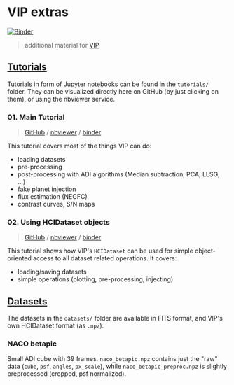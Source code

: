 # VIP extras

[![Binder](https://mybinder.org/badge_logo.svg)](https://mybinder.org/v2/gh//vortex-exoplanet/VIP_extras/master?filepath=binder%2Fwelcome.ipynb)


> additional material for [VIP](https://github.com/vortex-exoplanet/VIP)


## [Tutorials](./tutorials)

Tutorials in form of Jupyter notebooks can be found in the `tutorials/` folder. They can be visualized directly here on GitHub (by just clicking on them), or using the nbviewer service.

### 01. Main Tutorial

> [GitHub](./tutorials/01_adi_pre-postproc_fluxpos_ccs.ipynb) / [nbviewer](http://nbviewer.jupyter.org/github//vortex-exoplanet/VIP_extras/blob/master/tutorials/01_adi_pre-postproc_fluxpos_ccs.ipynb) / [binder](https://mybinder.org/v2/gh//vortex-exoplanet/VIP_extras/master?filepath=tutorials%2F01_adi_pre-postproc_fluxpos_ccs.ipynb)

This tutorial covers most of the things VIP can do:

- loading datasets
- pre-processing
- post-processing with ADI algorithms (Median subtraction, PCA, LLSG, ...)
- fake planet injection
- flux estimation (NEGFC)
- contrast curves, S/N maps


### 02. Using HCIDataset objects

> [GitHub](./tutorials/02_hcidataset.ipynb) / [nbviewer](http://nbviewer.jupyter.org/github//vortex-exoplanet/VIP_extras/blob/master/tutorials/02_hcidataset.ipynb) / [binder](https://mybinder.org/v2/gh//vortex-exoplanet/VIP_extras/master?filepath=tutorials%2F02_hcidataset.ipynb)

This tutorial shows how VIP's `HCIDataset` can be used for simple object-oriented access to all dataset related operations. It covers:

- loading/saving datasets
- simple operations (plotting, pre-processing, injecting)




## [Datasets](./datasets)

The datasets in the `datasets/` folder are available in FITS format, and VIP's own HCIDataset format (as `.npz`).

### NACO betapic

Small ADI cube with 39 frames. `naco_betapic.npz` contains just the "raw" data (`cube`, `psf`, `angles`, `px_scale`), while `naco_betapic_preproc.npz` is slightly preprocessed (cropped, psf normalized).
